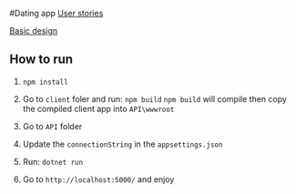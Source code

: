 #Dating app
[User stories](https://github.com/huy-ngoduc/DatingApp/wiki)

[Basic design](https://github.com/huy-ngoduc/DatingApp/wiki/Basic-design)

## How to run
1. `npm install`
2. Go to `client` foler and run: `npm build`
`npm build` will compile then copy the compiled client app into `API\wwwroot`

3. Go to `API` folder
4. Update the `connectionString` in the `appsettings.json`
5. Run: `dotnet run`
6. Go to `http://localhost:5000/` and enjoy


